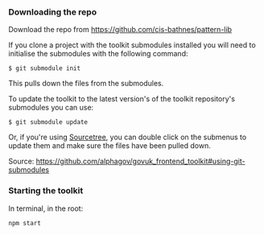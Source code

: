 ### Downloading the repo

Download the repo from <https://github.com/cis-bathnes/pattern-lib>

If you clone a project with the toolkit submodules installed you will need to initialise the submodules with the following command:

`$ git submodule init`

This pulls down the files from the submodules.

To update the toolkit to the latest version's of the toolkit repository's submodules you can use:

`$ git submodule update`

Or, if you're using [Sourcetree](https://www.sourcetreeapp.com), you can double click on the submenus to update them and make sure the files have been pulled down.

Source: <https://github.com/alphagov/govuk_frontend_toolkit#using-git-submodules>

### Starting the toolkit

In terminal, in the root:

`npm start`
